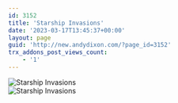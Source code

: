 ```yaml
---
id: 3152
title: 'Starship Invasions'
date: '2023-03-17T13:45:37+00:00'
layout: page
guid: 'http://new.andydixon.com/?page_id=3152'
trx_addons_post_views_count:
    - '1'
---
```


![Starship Invasions](https://i0.wp.com/assets.g8x2.ldn.idrivee2-23.com/posters/Starship%20Invasions%2001.jpg?w=1200&ssl=1 "Starship Invasions")  
![Starship Invasions](https://i0.wp.com/assets.g8x2.ldn.idrivee2-23.com/posters/Starship%20Invasions%2002.jpg?w=1200&ssl=1 "Starship Invasions")